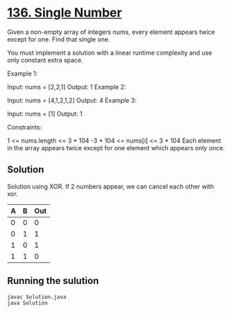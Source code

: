 # [136. Single Number](https://leetcode.com/problems/single-number/description/)

Given a non-empty array of integers nums, every element appears twice except for one. Find that single one.

You must implement a solution with a linear runtime complexity and use only constant extra space.

Example 1:

Input: nums = [2,2,1]
Output: 1
Example 2:

Input: nums = [4,1,2,1,2]
Output: 4
Example 3:

Input: nums = [1]
Output: 1
 

Constraints:

1 <= nums.length <= 3 * 104
-3 * 104 <= nums[i] <= 3 * 104
Each element in the array appears twice except for one element which appears only once.

## Solution

Solution using XOR. If 2 numbers appear, we can cancel each other with xor.

A|B|Out
-|-|-
0|0|0
0|1|1
1|0|1
1|1|0

## Running the sulution

```sh
javac Solution.java
java Solution
```
